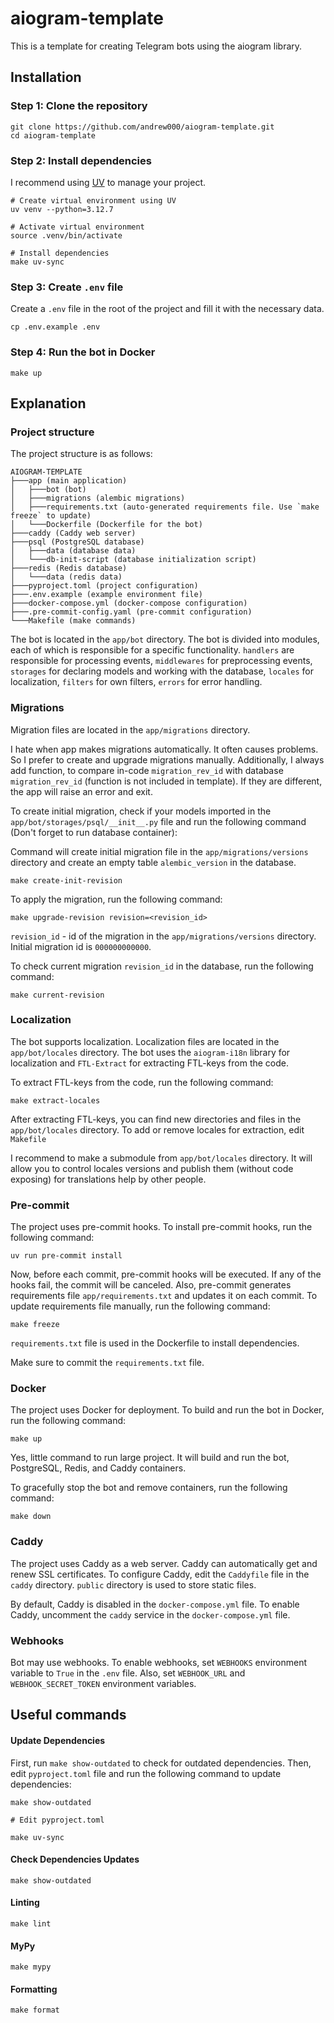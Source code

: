 # aiogram-template

This is a template for creating Telegram bots using the aiogram library.

## Installation

### Step 1: Clone the repository

```shell
git clone https://github.com/andrew000/aiogram-template.git
cd aiogram-template
```

### Step 2: Install dependencies

I recommend using [UV](https://docs.astral.sh/uv/) to manage your project.

```shell
# Create virtual environment using UV
uv venv --python=3.12.7

# Activate virtual environment
source .venv/bin/activate

# Install dependencies
make uv-sync
```

### Step 3: Create `.env` file

Create a `.env` file in the root of the project and fill it with the necessary data.

```shell
cp .env.example .env
```

### Step 4: Run the bot in Docker

```shell
make up
```

## Explanation

### Project structure

The project structure is as follows:

```
AIOGRAM-TEMPLATE
├───app (main application)
│   ├───bot (bot)
│   ├───migrations (alembic migrations)
│   ├───requirements.txt (auto-generated requirements file. Use `make freeze` to update)
│   └───Dockerfile (Dockerfile for the bot)
├───caddy (Caddy web server)
├───psql (PostgreSQL database)
│   ├───data (database data)
│   └───db-init-script (database initialization script)
├───redis (Redis database)
│   └───data (redis data)
├───pyproject.toml (project configuration)
├───.env.example (example environment file)
├───docker-compose.yml (docker-compose configuration)
├───.pre-commit-config.yaml (pre-commit configuration)
└───Makefile (make commands)
```

The bot is located in the `app/bot` directory. The bot is divided into modules, each of which is responsible for a
specific functionality. `handlers` are responsible for processing events, `middlewares` for preprocessing events,
`storages` for declaring models and working with the database, `locales` for localization, `filters` for own filters,
`errors` for error handling.

### Migrations

Migration files are located in the `app/migrations` directory.

I hate when app makes migrations automatically. It often causes problems. So I prefer to create and upgrade migrations
manually. Additionally, I always add function, to compare in-code `migration_rev_id` with database `migration_rev_id`
(function is not included in template). If they are different, the app will raise an error and exit.

To create initial migration, check if your models imported in the `app/bot/storages/psql/__init__.py` file and run the
following command (Don't forget to run database container):

Command will create initial migration file in the `app/migrations/versions` directory and create an empty table
`alembic_version` in the database.

```shell
make create-init-revision
```

To apply the migration, run the following command:

```shell
make upgrade-revision revision=<revision_id>
```

`revision_id` - id of the migration in the `app/migrations/versions` directory. Initial migration id is
`000000000000`.

To check current migration `revision_id` in the database, run the following command:

```shell
make current-revision
```

### Localization

The bot supports localization. Localization files are located in the `app/bot/locales` directory. The bot uses the
`aiogram-i18n` library for localization and `FTL-Extract` for extracting FTL-keys from the code.

To extract FTL-keys from the code, run the following command:

```shell
make extract-locales
```

After extracting FTL-keys, you can find new directories and files in the `app/bot/locales` directory. To add or remove
locales for extraction, edit `Makefile`

I recommend to make a submodule from `app/bot/locales` directory. It will allow you to control locales versions and
publish them (without code exposing) for translations help by other people.

### Pre-commit

The project uses pre-commit hooks. To install pre-commit hooks, run the following command:

```shell
uv run pre-commit install
```

Now, before each commit, pre-commit hooks will be executed. If any of the hooks fail, the commit will be canceled. Also,
pre-commit generates requirements file `app/requirements.txt` and updates it on each commit. To update requirements file
manually, run the following command:

```shell
make freeze
```

`requirements.txt` file is used in the Dockerfile to install dependencies.

Make sure to commit the `requirements.txt` file.

### Docker

The project uses Docker for deployment. To build and run the bot in Docker, run the following command:

```shell
make up
```

Yes, little command to run large project. It will build and run the bot, PostgreSQL, Redis, and Caddy containers.

To gracefully stop the bot and remove containers, run the following command:

```shell
make down
```

### Caddy

The project uses Caddy as a web server. Caddy can automatically get and renew SSL certificates. To configure Caddy, edit
the `Caddyfile` file in the `caddy` directory. `public` directory is used to store static files.

By default, Caddy is disabled in the `docker-compose.yml` file. To enable Caddy, uncomment the `caddy` service in the
`docker-compose.yml` file.

### Webhooks

Bot may use webhooks. To enable webhooks, set `WEBHOOKS` environment variable to `True` in the `.env` file. Also, set
`WEBHOOK_URL` and `WEBHOOK_SECRET_TOKEN` environment variables.

## Useful commands

#### Update Dependencies

First, run `make show-outdated` to check for outdated dependencies. Then, edit `pyproject.toml` file and run the
following command to update dependencies:

```shell
make show-outdated

# Edit pyproject.toml

make uv-sync
```

#### Check Dependencies Updates

```shell
make show-outdated
```

#### Linting

```shell
make lint
```

#### MyPy

```shell
make mypy
```

#### Formatting

```shell
make format
```
